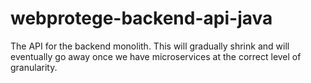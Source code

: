 # webprotege-backend-api-java
The API for the backend monolith.  This will gradually shrink and will eventually go away once we have microservices at the correct level of granularity.
